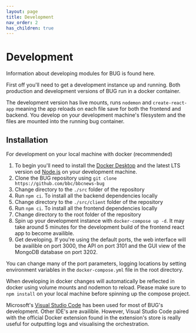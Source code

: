 ```yaml
---
layout: page
title: Development
nav_order: 2
has_children: true
---
```


# Development

Information about developing modules for BUG is found here.

First off you'll need to get a development instance up and running. Both production and development versions of BUG run in a docker container.

The development version has live mounts, runs `nodemon` and `create-react-app` meaning the app reloads on each file save for both the frontend and backend. You develop on your development machine's filesystem and the files are mounted into the running bug container.

## Installation

For development on your local machine with docker (recommended)

1. To begin you'll need to install the [Docker Desktop](https://www.docker.com/products/docker-desktop/)
   and the latest LTS version od [Node.js](https://nodejs.dev/download/) on your development machine.
2. Clone the BUG repository using `git clone https://github.com/bbc/bbcnews-bug`
3. Change directory to the `./src` folder of the repository
4. Run `npm ci`. To install all the backend dependencies locally
5. Change directory to the `./src/client` folder of the repository
6. Run `npm ci`. To install all the frontend dependencies locally
7. Change directory to the root folder of the repository
8. Spin up your development instance with `docker-compose up -d`. It may take around 5 minutes for the development build of the frontend react app to become availible.
9. Get developing. If you're using the default ports, the web interface will be availible on port 3000, the API on port 3101 and the GUI view of the MongoDB database on port 3202.

You can change many of the port parameters, logging locations by setting environment variables in the `docker-compose.yml` file in the root directory.

When developing in docker changes will automatically be reflected in docker using volume mounts and nodemon to reload. Please make sure to `npm install` on your local machine before spinning up the compose project.

Microsoft's [Visual Studio Code](https://code.visualstudio.com/) has been used for most of BUG's development. Other IDE's are availible. However, Visual Studio Code paired with the official Docker extension found in the extension's store is really useful for outputting logs and visualising the orchestration.
